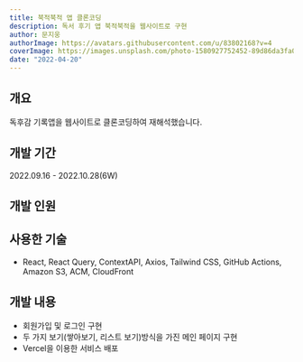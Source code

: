 ```yaml
---
title: 북적북적 앱 클론코딩
description: 독서 후기 앱 북적북적을 웹사이트로 구현
author: 문지웅
authorImage: https://avatars.githubusercontent.com/u/83802168?v=4
coverImage: https://images.unsplash.com/photo-1580927752452-89d86da3fa0a?ixlib=rb-1.2.1&ixid=MnwxMjA3fDB8MHxwaG90by1wYWdlfHx8fGVufDB8fHx8&auto=format&fit=crop&w=1540&q=50
date: "2022-04-20"
---
```


## 개요

독후감 기록앱을 웹사이트로 클론코딩하여 재해석했습니다.

## 개발 기간

2022.09.16 - 2022.10.28(6W)

## 개발 인원

## 사용한 기술

- React, React Query, ContextAPI, Axios, Tailwind CSS, GitHub Actions, Amazon S3, ACM, CloudFront

## 개발 내용

- 회원가입 및 로그인 구현
- 두 가지 보기(쌓아보기, 리스트 보기)방식을 가진 메인 페이지 구현
- Vercel을 이용한 서비스 배포
